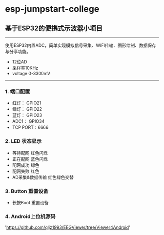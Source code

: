 # esp-jumpstart-college

## 基于ESP32的便携式示波器小项目
***
使用ESP32内置ADC，简单实现模拟信号采集、WIFI传输、图形绘制、数据保存与分享功能。
- 12位AD
- 采样率10KHz
- voltage 0-3300mV
***
### 1. 端口配置
- 红灯： GPIO21
- 绿灯： GPIO22
- 蓝灯： GPIO23
- ADC1： GPIO34
- TCP PORT：6666

### 2. LED 状态显示
- 等待配网 红色闪烁
- 正在配网 蓝色闪烁
- 配网成功 绿色
- 配网失败 红色
- AD采集&数据传输 红色绿色交替

### 3. Button 重置设备
- 长按Boot 重置设备

### 4. Android上位机源码
'https://github.com/qljz1993/EEGViewer/tree/Viewer4Android'
    

